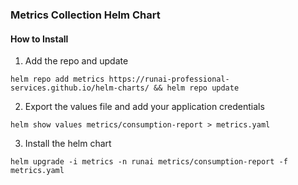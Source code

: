 ### Metrics Collection Helm Chart

#### How to Install

1. Add the repo and update

`helm repo add metrics https://runai-professional-services.github.io/helm-charts/ && helm repo update`

2. Export the values file and add your application credentials

`helm show values metrics/consumption-report > metrics.yaml`

3. Install the helm chart

`helm upgrade -i metrics -n runai metrics/consumption-report -f metrics.yaml`
